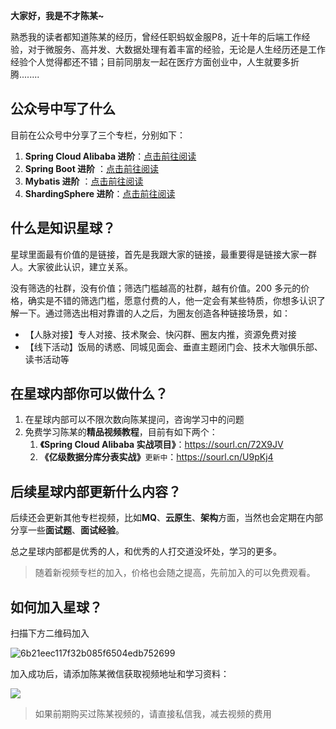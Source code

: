 **大家好，我是不才陈某~**

熟悉我的读者都知道陈某的经历，曾经任职蚂蚁金服P8，近十年的后端工作经验，对于微服务、高并发、大数据处理有着丰富的经验，无论是人生经历还是工作经验个人觉得都还不错；目前同朋友一起在医疗方面创业中，人生就要多折腾........

## 公众号中写了什么

目前在公众号中分享了三个专栏，分别如下：

1. **Spring Cloud Alibaba 进阶**：[点击前往阅读](https://mp.weixin.qq.com/mp/appmsgalbum?__biz=MzU3MDAzNDg1MA==&action=getalbum&album_id=2042874937312346114#wechat_redirect)
2. **Spring Boot 进阶** ：[点击前往阅读](https://mp.weixin.qq.com/mp/appmsgalbum?__biz=MzU3MDAzNDg1MA==&action=getalbum&album_id=1532834475389288449#wechat_redirect)
3. **Mybatis 进阶** ：[点击前往阅读](https://mp.weixin.qq.com/mp/appmsgalbum?__biz=MzU3MDAzNDg1MA==&action=getalbum&album_id=1500819225232343046#wechat_redirect)
4. **ShardingSphere 进阶**：[点击前往阅读](https://mp.weixin.qq.com/mp/appmsgalbum?__biz=MzU3MDAzNDg1MA==&action=getalbum&album_id=2389616635193393153#wechat_redirect)

## 什么是知识星球？

星球里面最有价值的是链接，首先是我跟大家的链接，最重要得是链接大家一群人。大家彼此认识，建立关系。

没有筛选的社群，没有价值；筛选门槛越高的社群，越有价值。200 多元的价格，确实是不错的筛选门槛，愿意付费的人，他一定会有某些特质，你想多认识了解一下。通过筛选出相对靠谱的人之后，为圈友创造各种链接场景，如：

- 【人脉对接】专人对接、技术聚会、快闪群、圈友内推，资源免费对接
- 【线下活动】饭局的诱惑、同城见面会、垂直主题闭门会、技术大咖俱乐部、读书活动等

## 在星球内部你可以做什么？

1. 在星球内部可以不限次数向陈某提问，咨询学习中的问题
2. 免费学习陈某的**精品视频教程**，目前有如下两个：
   1. **《Spring Cloud Alibaba 实战项目》**：https://sourl.cn/72X9JV
   2. **《亿级数据分库分表实战》**`更新中`：https://sourl.cn/U9pKj4

## 后续星球内部更新什么内容？

后续还会更新其他专栏视频，比如**MQ**、**云原生**、**架构**方面，当然也会定期在内部分享一些**面试题**、**面试经验**。

总之星球内部都是优秀的人，和优秀的人打交道没坏处，学习的更多。

> 随着新视频专栏的加入，价格也会随之提高，先前加入的可以免费观看。



## 如何加入星球？



扫描下方二维码加入



![6b21eec117f32b085f6504edb752699](https://www.java-family.cn/BlogImage/20220608154410.jpg)



加入成功后，请添加陈某微信获取视频地址和学习资料：

![](https://www.java-family.cn/BlogImage/木谷博客/36.jpg)

> 如果前期购买过陈某视频的，请直接私信我，减去视频的费用